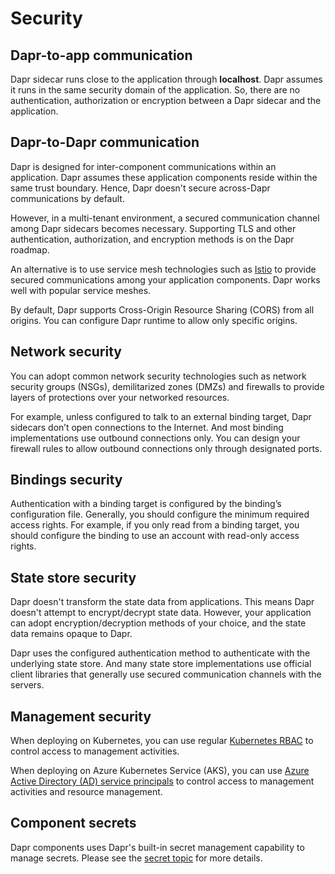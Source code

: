 # Security 

## Dapr-to-app communication

Dapr sidecar runs close to the application through **localhost**. Dapr assumes it runs in the same security domain of the application. So, there are no authentication, authorization or encryption between a Dapr sidecar and the application. 

## Dapr-to-Dapr communication

Dapr is designed for inter-component communications within an application. Dapr assumes these application components reside within the same trust boundary. Hence, Dapr doesn't secure across-Dapr communications by default.

However, in a multi-tenant environment, a secured communication channel among Dapr sidecars becomes necessary. Supporting TLS and other authentication, authorization, and encryption methods is on the Dapr roadmap.

An alternative is to use service mesh technologies such as [Istio]( https://istio.io/) to provide secured communications among your application components. Dapr works well with popular service meshes. 

By default, Dapr supports Cross-Origin Resource Sharing (CORS) from all origins. You can configure Dapr runtime to allow only specific origins.  

## Network security

You can adopt common network security technologies such as network security groups (NSGs), demilitarized zones (DMZs) and firewalls to provide layers of protections over your networked resources. 

For example, unless configured to talk to an external binding target, Dapr sidecars don’t open connections to the Internet. And most binding implementations use outbound connections only. You can design your firewall rules to allow outbound connections only through designated ports. 

## Bindings security

Authentication with a binding target is configured by the binding’s configuration file. Generally, you should configure the minimum required access rights. For example, if you only read from a binding target, you should configure the binding to use an account with read-only access rights.

## State store security

Dapr doesn't transform the state data from applications. This means Dapr doesn't attempt to encrypt/decrypt state data. However, your application can adopt encryption/decryption methods of your choice, and the state data remains opaque to Dapr. 

Dapr uses the configured authentication method to authenticate with the underlying state store. And many state store implementations use official client libraries that generally use secured communication channels with the servers.

## Management security

When deploying on Kubernetes, you can use regular [Kubernetes RBAC]( https://kubernetes.io/docs/reference/access-authn-authz/rbac/) to control access to management activities. 

When deploying on Azure Kubernetes Service (AKS), you can use [Azure Active Directory (AD) service principals]( https://docs.microsoft.com/en-us/azure/active-directory/develop/app-objects-and-service-principals) to control access to management activities and resource management.

## Component secrets

Dapr components uses Dapr's built-in secret management capability to manage secrets. Please see the [secret topic](../components/secrets.md) for more details.
